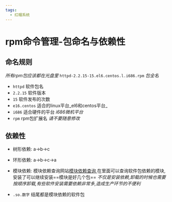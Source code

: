 ```yaml
---
tags:
  - 红帽系统
---
```

# rpm命令管理-包命名与依赖性

## 命名规则
_所有rpm包应该都在光盘里_
`httpd-2.2.15-15.el6.centos.l.i686.rpm` _包全名_
* `httpd` 软件包名   
* `2.2.15` 软件版本
* `15` 软件发布的次数
* `e16.centos`  适合的linux平台_el6和centos平台_
* `i686` 适合硬件的平台 _i686微机平台_
* `rpm` rpm包扩展名 _请不要随意修改_

## 依赖性

* 树形依赖: a→b→c
* 环形依赖: a→b→c→a
* 模块依赖: 模块依赖查询网站[模块依赖查询 ](https://www.rpmfind.net)在里面可以查询软件包依赖的模块,安装了可以继续安装==模块是好几个包==
_不仅是安装依赖,卸载的时候也需要按顺序卸载,有些软件安装需要依赖非常多,造成生产环节的不便利_

* `.so.数字` 结尾都是模块依赖的软件包








